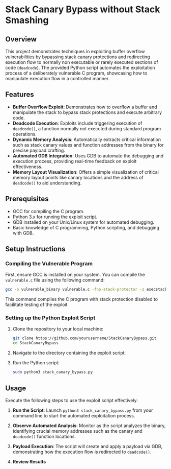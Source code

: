 # Stack Canary Bypass without Stack Smashing

## Overview
This project demonstrates techniques in exploiting buffer overflow vulnerabilities by bypassing stack canary protections and redirecting execution flow to normally non executable or rarely executed sections of code (`deadcode`). The provided Python script automates the exploitation process of a deliberately vulnerable C program, showcasing how to manipulate execution flow in a controlled manner.

## Features
- **Buffer Overflow Exploit**: Demonstrates how to overflow a buffer and manipulate the stack to bypass stack protections and execute arbitrary code.
- **Deadcode Execution**: Exploits include triggering execution of `deadcode()`, a function normally not executed during standard program operations.
- **Dynamic Memory Analysis**: Automatically extracts critical information such as stack canary values and function addresses from the binary for precise payload crafting.
- **Automated GDB Integration**: Uses GDB to automate the debugging and execution process, providing real-time feedback on exploit effectiveness.
- **Memory Layout Visualization**: Offers a simple visualization of critical memory layout points like canary locations and the address of `deadcode()` to aid understanding.

## Prerequisites
- GCC for compiling the C program.
- Python 3.x for running the exploit script.
- GDB installed on your Unix/Linux system for automated debugging.
- Basic knowledge of C programming, Python scripting, and debugging with GDB.

## Setup Instructions

### Compiling the Vulnerable Program
First, ensure GCC is installed on your system. You can compile the `vulnerable.c` file using the following command:
```bash
gcc -o vulnerable_binary vulnerable.c -fno-stack-protector -z execstack -no-pie
```
This command compiles the C program with stack protection disabled to facilitate testing of the exploit

### Setting up the Python Exploit Script
1. Clone the repository to your local machine:
   ```bash
   git clone https://github.com/yourusername/StackCanaryBypass.git
   cd StackCanaryBypass

2. Navigate to the directory containing the exploit script.

3. Run the Python script:
   ```bash
   sudo python3 stack_canary_bypass.py

## Usage
Execute the following steps to use the exploit script effectively:

1. **Run the Script**: Launch `python3 stack_canary_bypass.py` from your command line to start the automated exploitation process.

2. **Observe Automated Analysis**: Monitor as the script analyzes the binary, identifying crucial memory addresses such as the canary and `deadcode()` function locations.

3. **Payload Execution**: The script will create and apply a payload via GDB, demonstrating how the execution flow is redirected to `deadcode()`.

4. **Review Results**
